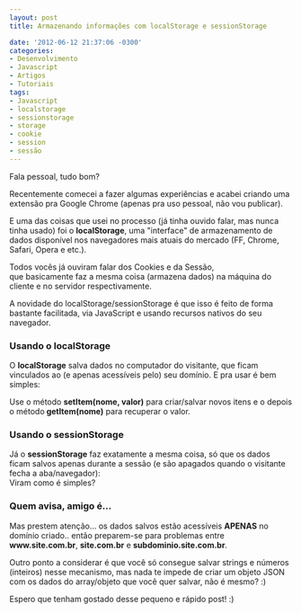 ```yaml
---
layout: post
title: Armazenando informações com localStorage e sessionStorage

date: '2012-06-12 21:37:06 -0300'
categories:
- Desenvolvimento
- Javascript
- Artigos
- Tutoriais
tags:
- Javascript
- localstorage
- sessionstorage
- storage
- cookie
- session
- sessão
---
```

Fala pessoal, tudo bom?

Recentemente comecei a fazer algumas experiências e acabei criando uma extensão pra Google Chrome (apenas pra uso pessoal, não vou publicar).

E uma das coisas que usei no processo (já tinha ouvido falar, mas nunca tinha usado) foi o <strong>localStorage</strong>, uma "interface" de armazenamento de dados disponível nos navegadores mais atuais do mercado (FF, Chrome, Safari, Opera e etc.).

Todos vocês já ouviram falar dos Cookies e da Sessão, que basicamente faz a mesma coisa (armazena dados) na máquina do cliente e no servidor respectivamente.

A novidade do localStorage/sessionStorage é que isso é feito de forma bastante facilitada, via JavaScript e usando recursos nativos do seu navegador.

<h3>Usando o localStorage</h3>
O <strong>localStorage</strong> salva dados no computador do visitante, que ficam vinculados ao (e apenas acessíveis pelo) seu domínio. E pra usar é bem simples:

Use o método <strong>setItem(nome, valor)</strong> para criar/salvar novos itens e o depois o método<strong> getItem(nome)</strong> para recuperar o valor.

<div data-gist-id="2920989" data-gist-show-loading="false"></div>
<h3>Usando o sessionStorage</h3>
Já o <strong>sessionStorage</strong> faz exatamente a mesma coisa, só que os dados ficam salvos apenas durante a sessão (e são apagados quando o visitante fecha a aba/navegador):

<div data-gist-id="2921014" data-gist-show-loading="false"></div>
Viram como é simples?

<h3>Quem avisa, amigo é...</h3>
Mas prestem atenção... os dados salvos estão acessíveis <strong>APENAS</strong> no domínio criado.. então preparem-se para problemas entre <strong>www.site.com.br</strong>, <strong>site.com.br</strong> e <strong>subdominio.site.com.br</strong>.

Outro ponto a considerar é que você só consegue salvar strings e números (inteiros) nesse mecanismo, mas nada te impede de criar um objeto JSON com os dados do array/objeto que você quer salvar, não é mesmo? :)

Espero que tenham gostado desse pequeno e rápido post! :)

